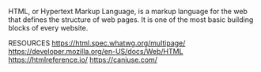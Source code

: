 HTML, or Hypertext Markup Language, is a markup language for the web that defines the structure of web pages. It is one of the most basic building blocks of every website.

RESOURCES
https://html.spec.whatwg.org/multipage/
https://developer.mozilla.org/en-US/docs/Web/HTML
https://htmlreference.io/
https://caniuse.com/

